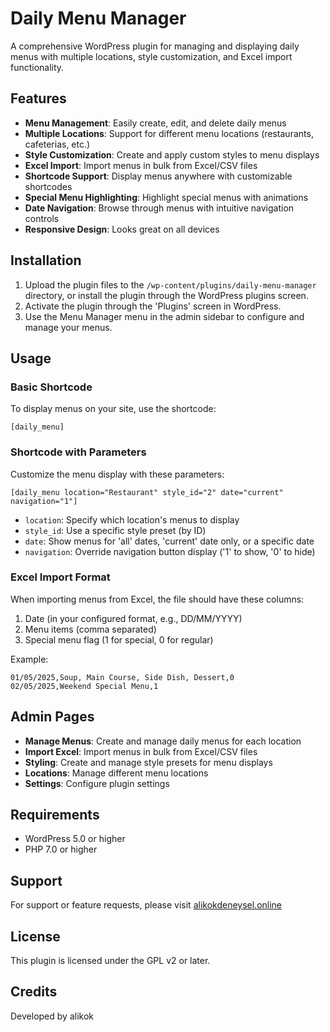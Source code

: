 # Daily Menu Manager

A comprehensive WordPress plugin for managing and displaying daily menus with multiple locations, style customization, and Excel import functionality.

## Features

- **Menu Management**: Easily create, edit, and delete daily menus
- **Multiple Locations**: Support for different menu locations (restaurants, cafeterias, etc.)
- **Style Customization**: Create and apply custom styles to menu displays
- **Excel Import**: Import menus in bulk from Excel/CSV files
- **Shortcode Support**: Display menus anywhere with customizable shortcodes
- **Special Menu Highlighting**: Highlight special menus with animations
- **Date Navigation**: Browse through menus with intuitive navigation controls
- **Responsive Design**: Looks great on all devices

## Installation

1. Upload the plugin files to the `/wp-content/plugins/daily-menu-manager` directory, or install the plugin through the WordPress plugins screen.
2. Activate the plugin through the 'Plugins' screen in WordPress.
3. Use the Menu Manager menu in the admin sidebar to configure and manage your menus.

## Usage

### Basic Shortcode

To display menus on your site, use the shortcode:

```
[daily_menu]
```

### Shortcode with Parameters

Customize the menu display with these parameters:

```
[daily_menu location="Restaurant" style_id="2" date="current" navigation="1"]
```

- `location`: Specify which location's menus to display
- `style_id`: Use a specific style preset (by ID)
- `date`: Show menus for 'all' dates, 'current' date only, or a specific date
- `navigation`: Override navigation button display ('1' to show, '0' to hide)

### Excel Import Format

When importing menus from Excel, the file should have these columns:

1. Date (in your configured format, e.g., DD/MM/YYYY)
2. Menu items (comma separated)
3. Special menu flag (1 for special, 0 for regular)

Example:
```
01/05/2025,Soup, Main Course, Side Dish, Dessert,0
02/05/2025,Weekend Special Menu,1
```

## Admin Pages

- **Manage Menus**: Create and manage daily menus for each location
- **Import Excel**: Import menus in bulk from Excel/CSV files
- **Styling**: Create and manage style presets for menu displays
- **Locations**: Manage different menu locations
- **Settings**: Configure plugin settings

## Requirements

- WordPress 5.0 or higher
- PHP 7.0 or higher

## Support

For support or feature requests, please visit [alikokdeneysel.online](https://alikokdeneysel.online)

## License

This plugin is licensed under the GPL v2 or later.

## Credits

Developed by alikok
